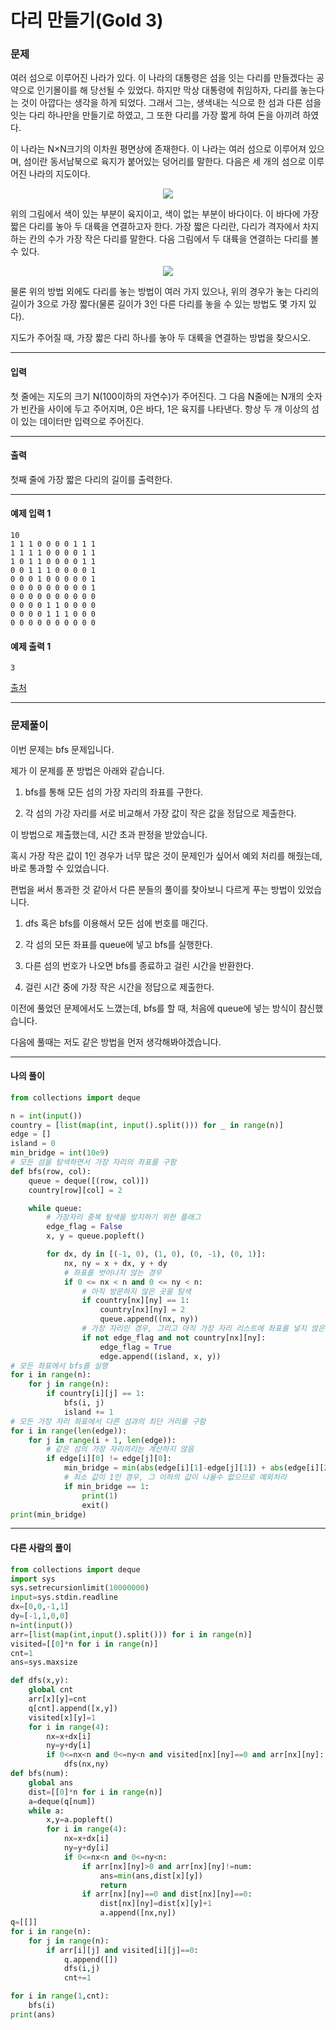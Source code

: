 # 다리 만들기(Gold 3)

### 문제

여러 섬으로 이루어진 나라가 있다. 이 나라의 대통령은 섬을 잇는 다리를 만들겠다는 공약으로 인기몰이를 해 당선될 수 있었다. 하지만 막상 대통령에 취임하자, 다리를 놓는다는 것이 아깝다는 생각을 하게 되었다. 그래서 그는, 생색내는 식으로 한 섬과 다른 섬을 잇는 다리 하나만을 만들기로 하였고, 그 또한 다리를 가장 짧게 하여 돈을 아끼려 하였다.   

이 나라는 N×N크기의 이차원 평면상에 존재한다. 이 나라는 여러 섬으로 이루어져 있으며, 섬이란 동서남북으로 육지가 붙어있는 덩어리를 말한다. 다음은 세 개의 섬으로 이루어진 나라의 지도이다.   

<p align="center">
    <img src="https://onlinejudgeimages.s3-ap-northeast-1.amazonaws.com/upload/201008/bri.PNG">
</p>

위의 그림에서 색이 있는 부분이 육지이고, 색이 없는 부분이 바다이다. 이 바다에 가장 짧은 다리를 놓아 두 대륙을 연결하고자 한다. 가장 짧은 다리란, 다리가 격자에서 차지하는 칸의 수가 가장 작은 다리를 말한다. 다음 그림에서 두 대륙을 연결하는 다리를 볼 수 있다.   

<p align="center">
    <img src="https://onlinejudgeimages.s3-ap-northeast-1.amazonaws.com/upload/201008/b2.PNG">
</p>

물론 위의 방법 외에도 다리를 놓는 방법이 여러 가지 있으나, 위의 경우가 놓는 다리의 길이가 3으로 가장 짧다(물론 길이가 3인 다른 다리를 놓을 수 있는 방법도 몇 가지 있다).   

지도가 주어질 때, 가장 짧은 다리 하나를 놓아 두 대륙을 연결하는 방법을 찾으시오.   

---

#### 입력

첫 줄에는 지도의 크기 N(100이하의 자연수)가 주어진다. 그 다음 N줄에는 N개의 숫자가 빈칸을 사이에 두고 주어지며, 0은 바다, 1은 육지를 나타낸다. 항상 두 개 이상의 섬이 있는 데이터만 입력으로 주어진다.

---

#### 출력

첫째 줄에 가장 짧은 다리의 길이를 출력한다.

---

#### 예제 입력 1
~~~
10
1 1 1 0 0 0 0 1 1 1
1 1 1 1 0 0 0 0 1 1
1 0 1 1 0 0 0 0 1 1
0 0 1 1 1 0 0 0 0 1
0 0 0 1 0 0 0 0 0 1
0 0 0 0 0 0 0 0 0 1
0 0 0 0 0 0 0 0 0 0
0 0 0 0 1 1 0 0 0 0
0 0 0 0 1 1 1 0 0 0
0 0 0 0 0 0 0 0 0 0
~~~

#### 예제 출력 1
~~~
3
~~~

[출처](https://www.acmicpc.net/problem/2146)

---

### 문제풀이

이번 문제는 bfs 문제입니다.   

제가 이 문제를 푼 방법은 아래와 같습니다.   

1. bfs를 통해 모든 섬의 가장 자리의 좌표를 구한다.   

2. 각 섬의 가강 자리를 서로 비교해서 가장 값이 작은 값을 정답으로 제출한다.   

이 방법으로 제출했는데, 시간 초과 판정을 받았습니다.   

혹시 가장 작은 값이 1인 경우가 너무 많은 것이 문제인가 싶어서 예외 처리를 해줬는데, 바로 통과할 수 있었습니다.   

편법을 써서 통과한 것 같아서 다른 분들의 풀이를 찾아보니 다르게 푸는 방법이 있었습니다.   

1. dfs 혹은 bfs를 이용해서 모든 섬에 번호를 매긴다.

2. 각 섬의 모든 좌표를 queue에 넣고 bfs를 실행한다.

3. 다른 섬의 번호가 나오면 bfs를 종료하고 걸린 시간을 반환한다.

4. 걸린 시간 중에 가장 작은 시간을 정답으로 제출한다.

이전에 풀었던 문제에서도 느꼈는데, bfs를 할 때, 처음에 queue에 넣는 방식이 참신했습니다.   

다음에 풀때는 저도 같은 방법을 먼저 생각해봐야겠습니다.   

---

#### 나의 풀이

~~~python
from collections import deque

n = int(input())
country = [list(map(int, input().split())) for _ in range(n)]
edge = []
island = 0
min_bridge = int(10e9)
# 모든 섬을 탐색하면서 가장 자리의 좌표를 구함
def bfs(row, col):
    queue = deque([(row, col)])
    country[row][col] = 2

    while queue:
        # 가장자리 중복 탐색을 방지하기 위한 플래그
        edge_flag = False
        x, y = queue.popleft()

        for dx, dy in [(-1, 0), (1, 0), (0, -1), (0, 1)]:
            nx, ny = x + dx, y + dy
            # 좌표를 벗어나지 않는 경우
            if 0 <= nx < n and 0 <= ny < n:
                # 아직 방문하지 않은 곳을 탐색
                if country[nx][ny] == 1:
                    country[nx][ny] = 2
                    queue.append((nx, ny))
                # 가장 자리인 경우, 그리고 아직 가장 자리 리스트에 좌표를 넣지 않은 경우
                if not edge_flag and not country[nx][ny]:
                    edge_flag = True
                    edge.append((island, x, y))
# 모든 좌표에서 bfs를 실행
for i in range(n):
    for j in range(n):
        if country[i][j] == 1:
            bfs(i, j)
            island += 1
# 모든 가장 자리 좌표에서 다른 섬과의 최단 거리를 구함
for i in range(len(edge)):
    for j in range(i + 1, len(edge)):
        # 같은 섬의 가장 자리끼리는 계산하지 않음
        if edge[i][0] != edge[j][0]:
            min_bridge = min(abs(edge[i][1]-edge[j][1]) + abs(edge[i][2]-edge[j][2]) - 1, min_bridge)
            # 최소 값이 1인 경우, 그 이하의 값이 나올수 없으므로 예외처리
            if min_bridge == 1:
                print(1)
                exit()
print(min_bridge)
~~~

---

#### 다른 사람의 풀이

~~~python
from collections import deque
import sys
sys.setrecursionlimit(10000000)
input=sys.stdin.readline
dx=[0,0,-1,1]
dy=[-1,1,0,0]
n=int(input())
arr=[list(map(int,input().split())) for i in range(n)]
visited=[[0]*n for i in range(n)]
cnt=1
ans=sys.maxsize

def dfs(x,y):
    global cnt
    arr[x][y]=cnt
    q[cnt].append([x,y])
    visited[x][y]=1
    for i in range(4):
        nx=x+dx[i]
        ny=y+dy[i]
        if 0<=nx<n and 0<=ny<n and visited[nx][ny]==0 and arr[nx][ny]:
            dfs(nx,ny)
def bfs(num):
    global ans
    dist=[[0]*n for i in range(n)]
    a=deque(q[num])
    while a:
        x,y=a.popleft()
        for i in range(4):
            nx=x+dx[i]
            ny=y+dy[i]
            if 0<=nx<n and 0<=ny<n:
                if arr[nx][ny]>0 and arr[nx][ny]!=num:
                    ans=min(ans,dist[x][y])
                    return 
                if arr[nx][ny]==0 and dist[nx][ny]==0:
                    dist[nx][ny]=dist[x][y]+1
                    a.append([nx,ny])
q=[[]]
for i in range(n):
    for j in range(n):
        if arr[i][j] and visited[i][j]==0:
            q.append([])
            dfs(i,j)
            cnt+=1

for i in range(1,cnt):
    bfs(i)
print(ans)
~~~
